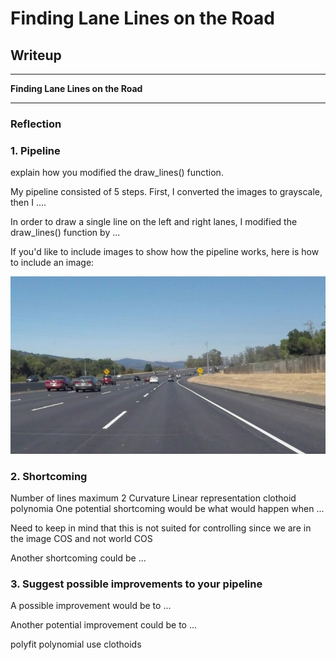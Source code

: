 # **Finding Lane Lines on the Road** 

## Writeup 

---

**Finding Lane Lines on the Road**


[image1]: ./test_images/solidWhiteCurve.jpg "solidWhiteCurve"
[image2]: ./test_images_output/solidWhiteCurve.jpg "processedSolidWhiteCurve"
---

### Reflection

### 1. Pipeline


explain how you modified the draw_lines() function.

My pipeline consisted of 5 steps. First, I converted the images to grayscale, then I .... 

In order to draw a single line on the left and right lanes, I modified the draw_lines() function by ...

If you'd like to include images to show how the pipeline works, here is how to include an image: 

![alt text][image1]


### 2. Shortcoming 

Number of lines maximum 2
Curvature
Linear representation
clothoid
polynomia
One potential shortcoming would be what would happen when ... 

Need to keep in mind that this is not suited for controlling since we are in the image COS and not world COS

Another shortcoming could be ...


### 3. Suggest possible improvements to your pipeline

A possible improvement would be to ...

Another potential improvement could be to ...

polyfit polynomial
use clothoids
